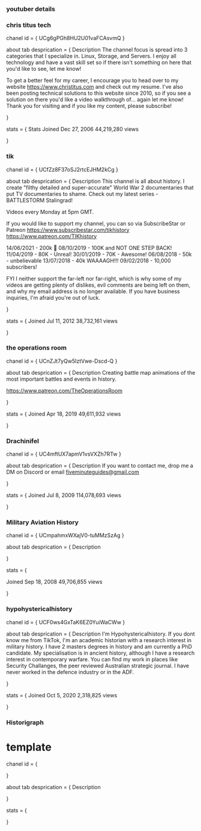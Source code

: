 ### youtuber details

### chris titus tech
chanel id = {
  UCg6gPGh8HU2U01vaFCAsvmQ
}

about tab
desprication = {
  Description
The channel focus is spread into 3 categories that I specialize in. Linux, Storage, and Servers. I enjoy all technology and have a vast skill set so if there isn't something on here that you'd like to see, let me know! 

To get a better feel for my career, I encourage you to head over to my website https://www.christitus.com and check out my resume. I've also been posting technical solutions to this website since 2010, so if you see a solution on there you'd like a video walkthrough of... again let me know! Thank you for visiting and if you like my content, please subscribe!

}

stats = {
  Stats
Joined Dec 27, 2006
44,219,280 views

}


### tik

chanel id = {
  UCfZz8F37oSJ2rtcEJHM2kCg
}

about tab
desprication = {
  Description
This channel is all about history. I create "filthy detailed and super-accurate" World War 2 documentaries that put TV documentaries to shame. Check out my latest series - BATTLESTORM Stalingrad!

Videos every Monday at 5pm GMT.

If you would like to support my channel, you can so via SubscribeStar or Patreon
https://www.subscribestar.com/tikhistory
https://www.patreon.com/TIKhistory

14/06/2021 - 200k 🚀
08/10/2019 - 100K and NOT ONE STEP BACK!
11/04/2019 - 80K - Unreal!
30/01/2019 - 70K - Awesome!
06/08/2018 - 50k - unbelievable
13/07/2018 - 40k WAAAAGH!!!
09/02/2018 - 10,000 subscribers!

FYI I neither support the far-left nor far-right, which is why some of my videos are getting plenty of dislikes, evil comments are being left on them, and why my email address is no longer available. If you have business inquiries, I'm afraid you're out of luck.

}

stats = {
Joined Jul 11, 2012
38,732,161 views

}


###  the operations room
chanel id = {
  UCnZJt7yQw5IztVwe-Dscd-Q
}

about tab
desprication = {
  Description
Creating battle map animations of the most important battles and events in history.

https://www.patreon.com/TheOperationsRoom


}

stats = {
Joined Apr 18, 2019
49,611,932 views

}



### Drachinifel
chanel id = {
  UC4mftUX7apmV1vsVXZh7RTw
}

about tab
desprication = {
  Description
If you want to contact me, drop me a DM on Discord or email 
fiveminuteguides@gmail.com

}

stats = {
Joined Jul 8, 2009
114,078,693 views

}



### Military Aviation History
chanel id = {
  UCmpahmxWXajV0-tuMMzSzAg
}

about tab
desprication = {
  Description


}

stats = {

Joined Sep 18, 2008
49,706,855 views

}


### hypohystericalhistory
chanel id = {
  UCF0ws4GxTaK6EZ0YuiWaCWw
}

about tab
desprication = {
  Description
I'm Hypohystericalhistory. If you dont know me from TikTok, I'm an academic
historian with a research interest in military history. I have 2 masters degrees in 
history and am currently a PhD candidate. My specialisation is in ancient history, 
although I have a research interest in contemporary warfare. You can find my work in places like Security Challanges, the peer reviewed Australian strategic 
journal. I have never worked in the defence industry or in the ADF.


}

stats = {
Joined Oct 5, 2020
2,318,825 views

}


### Historigraph


# template 
chanel id = {
  
}

about tab
desprication = {
  Description


}

stats = {


}
